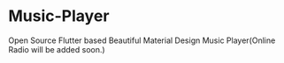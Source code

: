 # Music-Player
Open Source Flutter based Beautiful Material Design Music Player(Online Radio will be added soon.)
